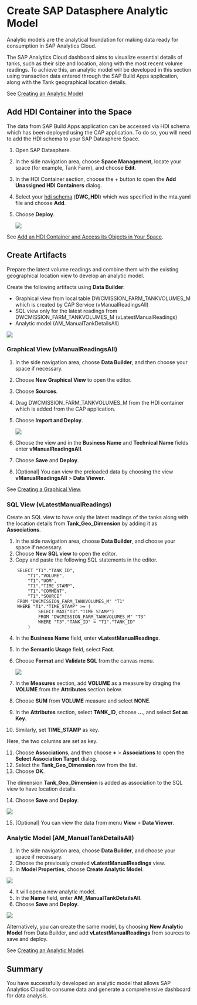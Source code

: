 # Create SAP Datasphere Analytic Model

Analytic models are the analytical foundation for making data ready for consumption in SAP Analytics Cloud. 

The SAP Analytics Cloud dashboard aims to visualize essential details of tanks, such as their size and location, along with the most recent volume readings. To achieve this, an analytic model will be developed in this section using transaction data entered through the SAP Build Apps application, along with the Tank geographical location details.

See [Creating an Analytic Model](https://help.sap.com/docs/SAP_DATASPHERE/c8a54ee704e94e15926551293243fd1d/e5fbe9e2cb93484dab8b1963145e565f.html?locale=en-US)

## Add HDI Container into the Space

The data from SAP Build Apps application can be accessed via HDI schema which has been deployed using the CAP application. To do so, you will need to add the HDI schema to your SAP Datasphere Space.

1. Open SAP Datasphere.
2. In the side navigation area, choose **Space Management**, locate your space (for example, Tank Farm), and choose **Edit**.
3. In the HDI Container section, choose the + button to open the **Add Unassigned HDI Containers** dialog.
4. Select your [hdi schema](../create-cap-application/README.md#hdi-artifacts) (**DWC_HDI**) which was specified in the mta.yaml file and choose **Add**.
5. Choose **Deploy**.

   <img src="./images/add-hdi.png">

See [Add an HDI Container and Access its Objects in Your Space](https://help.sap.com/docs/SAP_DATASPHERE/be5967d099974c69b77f4549425ca4c0/5d55da5514b240ff8d3a970bf7dc6705.html?locale=en-US).

## Create Artifacts

Prepare the latest volume readings and combine them with the existing geographical location view to develop an analytic model.

Create the following artifacts using **Data Builder**:
    
* Graphical view from local table DWCMISSION_FARM_TANKVOLUMES_M which is created by CAP Service (vManualReadingsAll)
* SQL view only for the latest readings from DWCMISSION_FARM_TANKVOLUMES_M (vLatestManualReadings)
* Analytic model (AM_ManualTankDetailsAll)

<img src="./images/data-builder.png">

### Graphical View (vManualReadingsAll)

1. In the side navigation area, choose **Data Builder**, and then choose your space if necessary.
2. Choose **New Graphical View** to open the editor.
3. Choose **Sources**.
4. Drag DWCMISSION_FARM_TANKVOLUMES_M from the HDI container which is added from the CAP application.
5. Choose **Import and Deploy**.

   <img src="./images/import-table.png">
6. Choose the view and in the **Business Name** and **Technical Name** fields enter **vManualReadingsAll**.
7. Choose **Save** and **Deploy**.
8. [Optional] You can view the preloaded data by choosing the view **vManualReadingsAll** > **Data Viewer**.    

See [Creating a Graphical View](https://help.sap.com/docs/SAP_DATASPHERE/c8a54ee704e94e15926551293243fd1d/27efb479c4814252964d3fbc6ca2dfc3.html).

### SQL View (vLatestManualReadings)

Create an SQL view to have only the latest readings of the tanks along with the location details from **Tank_Geo_Dimension** by adding it as **Associations**.

1. In the side navigation area, choose **Data Builder**, and choose your space if necessary.
2. Choose **New SQL view** to open the editor.
3. Copy and paste the following SQL statements in the editor.

```
    SELECT "T1"."TANK_ID",
        "T1"."VOLUME",
        "T1"."UOM",
        "T1"."TIME_STAMP",
        "T1"."COMMENT",
        "T1"."SOURCE"
    FROM "DWCMISSION_FARM_TANKVOLUMES_M" "T1"
    WHERE "T1"."TIME_STAMP" >= (
            SELECT MAX("T3"."TIME_STAMP")
            FROM "DWCMISSION_FARM_TANKVOLUMES_M" "T3"
            WHERE "T3"."TANK_ID" = "T1"."TANK_ID"
        )
```
4. In the **Business Name** field, enter **vLatestManualReadings**.
5. In the **Semantic Usage** field, select **Fact**.
6. Choose **Format** and **Validate SQL** from the canvas menu.

   <img src="./images/fact-view-1.png">

7. In the **Measures** section, add **VOLUME** as a measure by draging the **VOLUME** from the **Attributes** section below.
8. Choose **SUM** from **VOLUME** measure and select **NONE**.
9. In the  **Attributes** section, select **TANK_ID**, choose **...**, and select **Set as Key**.
10. Similarly, set **TIME_STAMP** as key.

Here, the two columns are set as key.

11. Choose **Associations**, and then choose **+** > **Associations** to open the **Select Association Target** dialog.
12. Select the **Tank_Geo_Dimension** row from the list.
13. Choose **OK**.

The dimension **Tank_Geo_Dimension** is added as association to the SQL view to have location details.

14. Choose **Save** and **Deploy**.

<img src="./images/fact-view-2.png">

15. [Optional] You can view the data from menu **View** > **Data Viewer**.

### Analytic Model (AM_ManualTankDetailsAll)

1. In the side navigation area, choose  **Data Builder**, and choose your space if necessary.
2. Choose the previously created **vLatestManualReadings** view.
3. In **Model Properties**, choose **Create Analytic Model**.

<img src="./images/analytic-model-1.png">

4. It will open a new analytic model.
5. In the **Name** field, enter **AM_ManualTankDetailsAll**.
6. Choose **Save** and **Deploy**.

<img src="./images/analytic-model-2.png">

Alternatively, you can create the same model, by choosing **New Analytic Model** from Data Builder, and add  **vLatestManualReadings** from sources to save and deploy.

See [Creating an Analytic Model](https://help.sap.com/docs/SAP_DATASPHERE/c8a54ee704e94e15926551293243fd1d/e5fbe9e2cb93484dab8b1963145e565f.html).

## Summary
 
You have successfully developed an analytic model that allows SAP Analytics Cloud to consume data and generate a comprehensive dashboard for data analysis.
